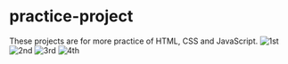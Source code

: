 # practice-project
These projects are for more practice of HTML, CSS and JavaScript.
![1st](https://user-images.githubusercontent.com/97346366/179211186-e2aedb3c-ad4b-4f3b-9cb5-a8e1f0ad77e6.png)
![2nd](https://user-images.githubusercontent.com/97346366/179213757-f595990d-2b9b-48ef-849a-f5e5983a6fc9.png)
![3rd](https://user-images.githubusercontent.com/97346366/179214081-29fc89ee-ae95-4335-ae54-90b728363048.png)
![4th](https://user-images.githubusercontent.com/97346366/179214276-274209f6-9eab-4894-bad6-77d980ae042d.png)
